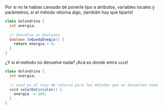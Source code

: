 Por si no te habías cansado de ponerle tipo a atributos, variables locales y parámetros, si el método retorna algo, ¡también hay que tiparlo!

```java
class Golondrina {
  int energia;
  
  // devuelve un booleano
  boolean leQuedaEnegia() { 
    return energia > 0; 
  }
}
```

¿Y si el método no devuelve nada? ¡Acá es donde entra `void`!

```java
class Golondrina {
  int energia;
  
  // void es el tipo de retorno para los métodos que no devuelven nada
  void volarEnCirculos() {
    energia -= 100;
  }
}
```



